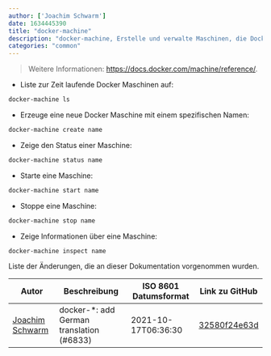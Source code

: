 ```yaml
---
author: ['Joachim Schwarm']
date: 1634445390
title: "docker-machine"
description: "docker-machine, Erstelle und verwalte Maschinen, die Docker ausführen."
categories: "common"
---
```

> Weitere Informationen: <https://docs.docker.com/machine/reference/>.

- Liste zur Zeit laufende Docker Maschinen auf:

```bash
docker-machine ls
```

- Erzeuge eine neue Docker Maschine mit einem spezifischen Namen:

```bash
docker-machine create name
```

- Zeige den Status einer Maschine:

```bash
docker-machine status name
```

- Starte eine Maschine:

```bash
docker-machine start name
```

- Stoppe eine Maschine:

```bash
docker-machine stop name
```

- Zeige Informationen über eine Maschine:

```bash
docker-machine inspect name
```
Liste der Änderungen, die an dieser Dokumentation vorgenommen wurden.


Autor | Beschreibung | ISO 8601 Datumsformat | Link zu GitHub
------|-----|-----|-----
[Joachim Schwarm](mailto:joachim@schwarm.co) | docker-*: add German translation (#6833) | 2021-10-17T06:36:30 | [32580f24e63d](https://github.com/tldr-pages/tldr/commit/32580f24e63daa8abf77cffe6bc7dac55911fb3a)

